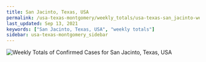 ```yaml
---
title: San Jacinto, Texas, USA
permalink: /usa-texas-montgomery/weekly_totals/usa-texas-san_jacinto-weekly_totals.html
last_updated: Sep 13, 2021
keywords: ["San Jacinto, Texas, USA", "weekly totals"]
sidebar: usa-texas-montgomery_sidebar
---
```


![Weekly Totals of Confirmed Cases for San Jacinto, Texas, USA](/covid_tracker/images/graphs/usa-texas-san_jacinto-weekly_totals_graph.png)
